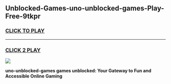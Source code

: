 
## Unblocked-Games-uno-unblocked-games-Play-Free-9tkpr
<h3>
<a href="https://premium76.site?title=uno-unblocked-games&ref=24M">CLICK TO PLAY</a></h3>
<hr>

<h3>
<a href="https://premium76.site?title=uno-unblocked-games&ref=24M">CLICK 2 PLAY</a>
  
</h3>

<a href="https://premium76.site?title=uno-unblocked-games&ref=24M"><img src="https://clearcache.store/games.png"></a>


**uno-unblocked-games games unblocked: Your Gateway to Fun and Accessible Online Gaming**
